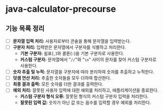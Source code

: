 # java-calculator-precourse

## 기능 목록 정리

- [ ]  **문자열 입력 처리:** 사용자로부터 콘솔을 통해 문자열을 입력받는다.
- [ ]  **구분자 처리:** 입력받은 문자열에서 구분자를 식별하고 처리한다.
    - **기본 구분자:** 쉼표(`,`)와 콜론(`:`)을 기본 구분자로 사용한다.
    - **커스텀 구분자:** 문자열에서 "`//`"와 "`\n`" 사이의 문자를 찾아 커스텀 구분자로 사용한다.
- [ ]  **숫자 추출 및 누적:** 문자열을 구분자에 따라 분리하여 숫자를 추출하고 누적한다.
- [ ]  **덧셈 연산 처리:** 추출한 숫자들을 모두 더하여 합산한다.
- [ ]  **최종 결과 출력:** 모든 숫자를 더한 결과를 출력한다.
- [ ]  **예외 처리:** 잘못된 사용자 입력에 대한 예외를 처리하고, 애플리케이션을 종료한다.
    - **커스텀 구분자 형식 오류:** 잘못된 형식의 커스텀 구분자 입력을 처리한다.
    - **잘못된 입력 값:** 숫자가 아닌 값 또는 음수를 입력할 경우 예외를 처리한다.

